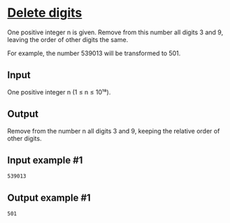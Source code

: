 # [Delete digits](https://www.e-olymp.com/en/problems/8318)
One positive integer n is given. Remove from this number all digits 3 and 9, leaving the order of other digits the same.

For example, the number 539013 will be transformed to 501.

## Input
One positive integer n (1 ≤ n ≤ 10¹⁸).

## Output
Remove from the number n all digits 3 and 9, keeping the relative order of other digits.

## Input example #1
```
539013 
```

## Output example #1
```
501
```

